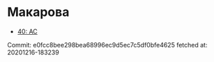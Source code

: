 # Макарова
- [40: AC](40.md)

Commit: e0fcc8bee298bea68996ec9d5ec7c5df0bfe4625
 fetched at: 20201216-183239

